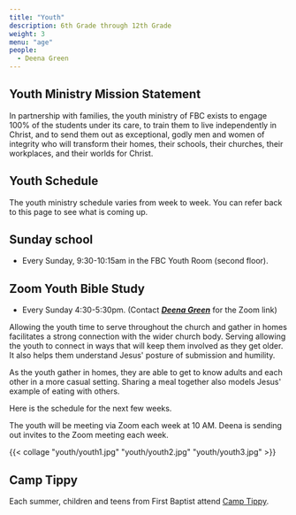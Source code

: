 ```yaml
---
title: "Youth"
description: 6th Grade through 12th Grade
weight: 3
menu: "age"
people:
  - Deena Green
---
```


## Youth Ministry Mission Statement

In partnership with families, the youth ministry of FBC exists to engage 100% of the students under its care, to train them to live independently in Christ, and to send them out as exceptional, godly men and women of integrity who will transform their homes, their schools, their churches, their workplaces, and their worlds for Christ.

## Youth Schedule

The youth ministry schedule varies from week to week. You can refer back to this page to see what is coming up.

## Sunday school
- Every Sunday, 9:30-10:15am in the FBC Youth Room (second floor).

## Zoom Youth Bible Study
- Every Sunday 4:30-5:30pm.
 (Contact ***[Deena Green](mailto:deenaslanker@comcast.net)*** for the Zoom link)

Allowing the youth time to serve throughout the church and gather in homes facilitates a strong connection with the wider church body. Serving allowing the youth to connect in ways that will keep them involved as they get older. It also helps them understand Jesus' posture of submission and humility.

As the youth gather in homes, they are able to get to know adults and each other in a more casual setting. Sharing a meal together also models Jesus' example of eating with others.

Here is the schedule for the next few weeks.

<!-- {{< youth-schedule >}} -->

The youth will be meeting via Zoom each week at 10 AM. Deena is sending out invites to the Zoom meeting each week.

{{< collage "youth/youth1.jpg" "youth/youth2.jpg"
 "youth/youth3.jpg" >}}


## Camp Tippy

Each summer, children and teens from First Baptist attend [Camp Tippy](https://www.camptippy.org/home).
